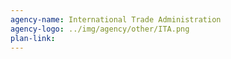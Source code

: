 ```yaml
---
agency-name: International Trade Administration
agency-logo: ../img/agency/other/ITA.png
plan-link:
---
```


